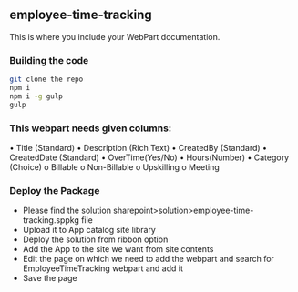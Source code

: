 ## employee-time-tracking

This is where you include your WebPart documentation.

### Building the code

```bash
git clone the repo
npm i
npm i -g gulp
gulp
```

### This webpart needs given columns:
•	Title (Standard)
•	Description (Rich Text) 
•	CreatedBy (Standard)
•	CreatedDate (Standard)
•	OverTime(Yes/No)
•	Hours(Number)
•	Category (Choice)
    o	Billable
    o	Non-Billable
    o	Upskilling
    o	Meeting

### Deploy the Package
* Please find the solution sharepoint>solution>employee-time-tracking.sppkg file
* Upload it to App catalog site library
* Deploy the solution from ribbon option
* Add the App to the site we want from site contents
* Edit the page on which we need to add the webpart and search for EmployeeTimeTracking webpart and add it
* Save the page
